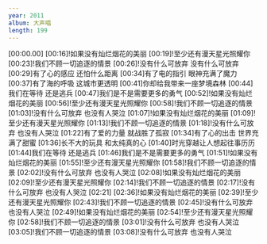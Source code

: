```yaml
---
year: 2011
album: 大声唱
length: 199
---
```

[00:00.00]
[00:16]!如果没有灿烂烟花的美丽
[00:19]!至少还有漫天星光照耀你
[00:23]!我们不顾一切追逐的情景
[00:26]!没有什么可放弃 没有什么可放弃
[00:29]有了心的感应 还怕什么距离
[00:34]有了电的指引 眼神充满了魔力
[00:37]有了海的呼吸 这城市更透明
[00:41]你却给我带来一座梦境森林
[00:44]我们在等待 还是逃兵
[00:47]我们是不是需要更多的勇气
[00:52]!如果没有灿烂烟花的美丽
[00:56]!至少还有漫天星光照耀你
[00:58]!我们不顾一切追逐的情景
[01:03]!没有什么可放弃 也没有人哭泣
[01:07]!如果没有灿烂烟花的美丽
[01:09]!至少还有漫天星光照耀你
[01:13]!我们不顾一切追逐的情景
[01:18]!没有什么可放弃 也没有人哭泣
[01:22]有了爱的力量 就战胜了孤寂
[01:34]有了心的出击 世界充满了甜蜜
[01:36]长不大的玩具 和太纯真的心
[01:40]时光穿越让人想起往事历历
[01:44]我们在等待 还是逃兵
[01:46]我们是不是需要更多的勇气
[01:51]!如果没有灿烂烟花的美丽
[01:55]!至少还有漫天星光照耀你
[01:58]!我们不顾一切追逐的情景
[02:02]!没有什么可放弃 也没有人哭泣
[02:08]!如果没有灿烂烟花的美丽
[02:09]!至少还有漫天星光照耀你
[02:14]!我们不顾一切追逐的情景
[02:17]!没有什么可放弃 也没有人哭泣
[02:21]
[02:36]!如果没有灿烂烟花的美丽
[02:39]!至少还有漫天星光照耀你
[02:43]!我们不顾一切追逐的情景
[02:45]!没有什么可放弃 也没有人哭泣
[02:49]!如果没有灿烂烟花的美丽
[02:54]!至少还有漫天星光照耀你
[02:58]!我们不顾一切追逐的情景
[03:01]!没有什么可放弃 也没有人哭泣
[03:05]!我们不顾一切追逐的情景
[03:08]!没有什么可放弃 也没有人哭泣
